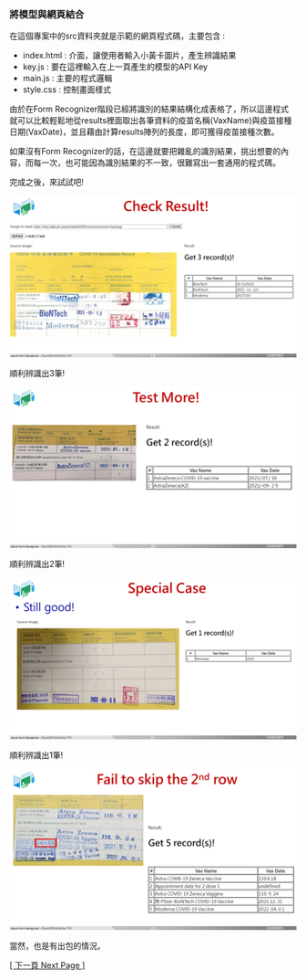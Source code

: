 ### 將模型與網頁結合

在這個專案中的src資料夾就是示範的網頁程式碼，主要包含 : 
* index.html : 介面，讓使用者輸入小黃卡圖片，產生辨識結果
* key.js : 要在這裡輸入在上一頁產生的模型的API Key
* main.js : 主要的程式邏輯
* style.css : 控制畫面樣式

由於在Form Recognizer階段已經將識別的結果結構化成表格了，所以這邊程式就可以比較輕鬆地從results裡面取出各筆資料的疫苗名稱(VaxName)與疫苗接種日期(VaxDate)，並且藉由計算results陣列的長度，即可獲得疫苗接種次數。

如果沒有Form Recognizer的話，在這邊就要把雜亂的識別結果，挑出想要的內容，而每一次，也可能因為識別結果的不一致，很難寫出一套通用的程式碼。

完成之後，來試試吧!

![](images/result-good.PNG)

順利辨識出3筆!

![](images/result-good2.PNG)

順利辨識出2筆!

![](images/result-good3.PNG)

順利辨識出1筆!

![](images/result-bad.PNG)

當然，也是有出包的情況。

[[ 下一頁 Next Page ]](page6.md#結果探討)